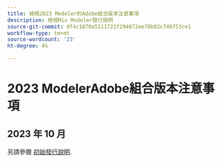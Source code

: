 ```yaml
---
title: 檢視2023 Modeler的Adobe組合版本注意事項
description: 檢視Mix Modeler發行說明
source-git-commit: df4c1870a5111721f294672ee78b82c746f53ce1
workflow-type: tm+mt
source-wordcount: '23'
ht-degree: 4%

---
```


# 2023 ModelerAdobe組合版本注意事項

## 2023 年 10 月

另請參閱 [初始發行說明](latest.md).

